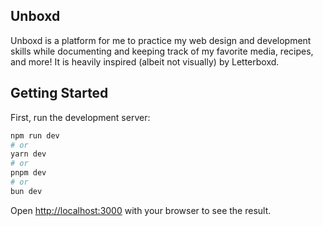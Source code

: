 ## Unboxd
Unboxd is a platform for me to practice my web design and development skills while documenting and keeping track of my favorite media, recipes, and more!
It is heavily inspired (albeit not visually) by Letterboxd.

## Getting Started

First, run the development server:

```bash
npm run dev
# or
yarn dev
# or
pnpm dev
# or
bun dev
```

Open [http://localhost:3000](http://localhost:3000) with your browser to see the result.
